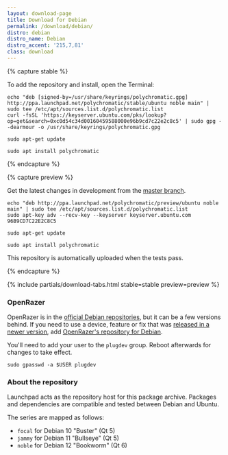 ```yaml
---
layout: download-page
title: Download for Debian
permalink: /download/debian/
distro: debian
distro_name: Debian
distro_accent: '215,7,81'
class: download
---
```


{% capture stable %}

To add the repository and install, open the Terminal:

```shell
echo "deb [signed-by=/usr/share/keyrings/polychromatic.gpg] http://ppa.launchpad.net/polychromatic/stable/ubuntu noble main" | sudo tee /etc/apt/sources.list.d/polychromatic.list
curl -fsSL 'https://keyserver.ubuntu.com/pks/lookup?op=get&search=0xc0d54c34d00160459588000e96b9cd7c22e2c8c5' | sudo gpg --dearmour -o /usr/share/keyrings/polychromatic.gpg

sudo apt-get update

sudo apt install polychromatic

```
{% endcapture %}

{% capture preview %}

Get the latest changes in development from the [master branch](https://github.com/polychromatic/polychromatic/commits/master).

```shell
echo "deb http://ppa.launchpad.net/polychromatic/preview/ubuntu noble main" | sudo tee /etc/apt/sources.list.d/polychromatic.list
sudo apt-key adv --recv-key --keyserver keyserver.ubuntu.com 96B9CD7C22E2C8C5

sudo apt-get update

sudo apt install polychromatic
```

This repository is automatically uploaded when the tests pass.

{% endcapture %}

{% include partials/download-tabs.html
    stable=stable
    preview=preview
%}


### OpenRazer

OpenRazer is in the [official Debian repositories], but it can be a few versions behind.
If you need to use a device, feature or fix that was [released in a newer version], add [OpenRazer's repository for Debian].

You'll need to add your user to the `plugdev` group. Reboot afterwards for changes to take effect.

```shell
sudo gpasswd -a $USER plugdev
```

[official Debian repositories]: https://packages.debian.org/search?keywords=openrazer
[released in a newer version]: https://github.com/openrazer/openrazer/releases
[OpenRazer's repository for Debian]: https://software.opensuse.org/download.html?project=hardware%3Arazer&package=openrazer-meta


### About the repository

Launchpad acts as the repository host for this package archive.
Packages and dependencies are compatible and tested between Debian and Ubuntu.

The series are mapped as follows:

* `focal` for Debian 10 "Buster" (Qt 5)
* `jammy` for Debian 11 "Bullseye" (Qt 5)
* `noble` for Debian 12 "Bookworm" (Qt 6)
